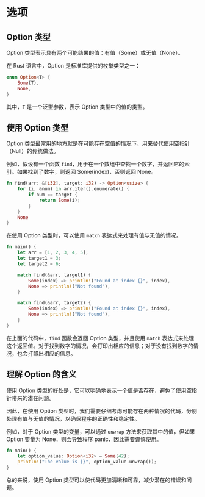 # 选项

## Option 类型

Option 类型表示具有两个可能结果的值：有值（Some）或无值（None）。

在 Rust 语言中，Option 是标准库提供的枚举类型之一：

```rust
enum Option<T> {
    Some(T),
    None,
}
```

其中，`T` 是一个泛型参数，表示 Option 类型中的值的类型。

## 使用 Option 类型

Option 类型最常用的地方就是在可能存在空值的情况下，用来替代使用空指针（Null）的传统做法。

例如，假设有一个函数 `find`，用于在一个数组中查找一个数字，并返回它的索引。如果找到了数字，则返回 Some(index)，否则返回 None。

```rust
fn find(arr: &[i32], target: i32) -> Option<usize> {
    for (i, &num) in arr.iter().enumerate() {
        if num == target {
            return Some(i);
        }
    }
    None
}
```

在使用 Option 类型时，可以使用 `match` 表达式来处理有值与无值的情况。

```rust
fn main() {
    let arr = [1, 2, 3, 4, 5];
    let target1 = 3;
    let target2 = 6;

    match find(&arr, target1) {
        Some(index) => println!("Found at index {}", index),
        None => println!("Not found"),
    }

    match find(&arr, target2) {
        Some(index) => println!("Found at index {}", index),
        None => println!("Not found"),
    }
}
```

在上面的代码中，`find` 函数会返回 Option 类型，并且使用 `match` 表达式来处理这个返回值。对于找到数字的情况，会打印出相应的信息；对于没有找到数字的情况，也会打印出相应的信息。

## 理解 Option 的含义

使用 Option 类型的好处是，它可以明确地表示一个值是否存在，避免了使用空指针带来的潜在问题。

因此，在使用 Option 类型时，我们需要仔细考虑可能存在两种情况的代码，分别处理有值与无值的情况，以确保程序的正确性和稳定性。

例如，对于 Option 类型的变量，可以通过 `unwrap` 方法来获取其中的值，但如果 Option 变量为 None，则会导致程序 panic，因此需要谨慎使用。

```rust
fn main() {
    let option_value: Option<i32> = Some(42);
    println!("The value is {}", option_value.unwrap());
}
```

总的来说，使用 Option 类型可以使代码更加清晰和可靠，减少潜在的错误和问题。